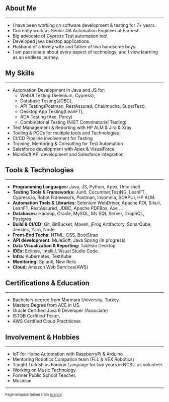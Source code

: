## About Me
---

* I have been working on software development & testing for 7+ years.
* Currently work as Senior QA Automation Engineer at Earnest.
* Big advocate of Cypress Test automation tool. 
* Developed java desktop applications.
* Husband of a lovely wife and father of two handsome boys.
* I am passionate about every aspect of technology, and I view learning as an endless journey. 

## My Skills
---

* Automation Development in Java and JS for:
  * WebUI Testing (Selenium, Cypress),
  * Database Testing(JDBC), 
  * API Testing(Postman, RestAssured, Chai/mocha, SuperTest),
  * Desktop App Testing(LeanFT), 
  * ADA Testing (Axe, Percy)
  * Combinatorial Testing (NIST Comninatorial Testing)
* Test Management & Reporting with HP ALM & Jira & Xray
* Tooling & POCs for multiple tools and Technologies 
* CI/CD Pipeline involvement for Testing
* Training, Mentoring & Consulting for Test Automation
* Salesforce development with Apex & VisualForce
* MuleSoft API development and Salesforce integration

## Tools & Technologies
---

* **Programming Languages:** Java, JS, Python, Apex, Unix shell
* **Testing Tools & Frameworks:** Junit, Cucumber,TestNG, LeanFT, Cypress.io, Robot Framework,
Postman, Insomnia, SOAPUI, HP ALM. 
* **Automation Tools & Libraries:** Selenium WebDriver, Apache POI, Sikuli, LeanFT,
RestAssured, JDBC, Apache PDFBox, Axe ...
* **Databases:** Hadoop, Oracle, MySQL, Ms SQL Server, GraphQL, Postgres
* **Build & CI/CD:** Git, BitBucket, Maven, jFrog Artifactory, SonarQube, Jenkins, Yarn, Node. 
* **Front-End Techs:** HTML, CSS, BootStrap
* **API development:** MuleSoft, Java Spring (in progress)
* **Data Visualization & Reporting:** Tableau Desktop
* **IDEs:** Eclipse, IntelliJ, Visual Studio Code.
* **Infra:** Kubernetes, TestKube
* **Monitoring:** Splunk, New Relic
* **Cloud:** Amazon Web Services(AWS) 


## Certifications & Education
---
* Bachelors degree from Marmara University, Turkey.
* Masters Degree from ACE in US.
* Oracle Certified Java 8 Developer (Associate)
* ISTQB Cerfitied Tester, 
* AWS Certified Cloud Practitioner.

## Involvement & Hobbies
---
* IoT for Home Automation with RaspberryPi & Arduino
* Mentoring Robotics Compation team (FLL & VEX Robotics)
* Taught Turkish as Foreign Language for two years in NCSU as volunteer.
* Working on Music Technology.
* Former Public School Teacher.
* Musician

---
<p style="font-size:11px">Page template forked from <a href="https://github.com/evanca/quick-portfolio">evanca</a></p>
<!-- Remove above link if you don't want to attibute -->
